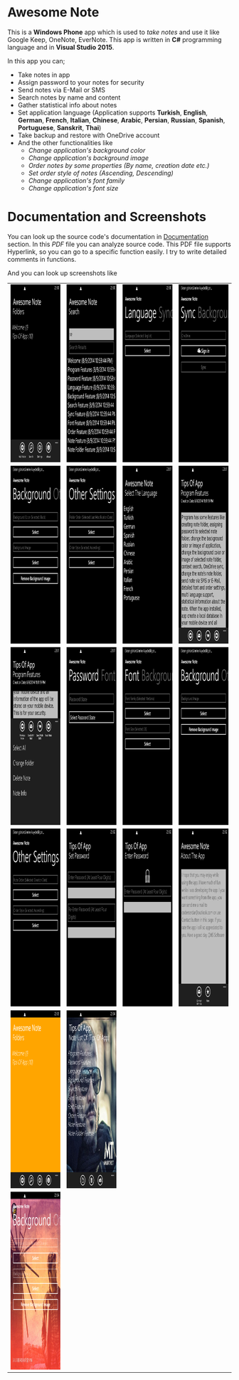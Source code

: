 # Awesome Note

This is a **Windows Phone** app which is used to *take notes* and use it like Google Keep, OneNote, EverNote.
This app is written in **C#** programming language and in **Visual Studio 2015**. 

In this app you can;

 - Take notes in app
 - Assign password to your notes for security
 - Send notes via E-Mail or SMS
 - Search notes by name and content
 - Gather statistical info about notes
 - Set application language (Application supports **Turkish**, **English**, **German**, **French**, **Italian**, **Chinese**, **Arabic**, **Persian**, **Russian**, **Spanish**, **Portuguese**, **Sanskrit**, **Thai**)
 - Take backup and restore with OneDrive account
 - And the other functionalities like
	 - *Change application's background color*
	 - *Change application's background image*
    - *Order notes by some properties (By name, creation date etc.)* 
    - *Set order style of notes (Ascending, Descending)* 
    - *Change application's font family* 
    - *Change application's font size* 
	
# Documentation and Screenshots

You can look up the source code's documentation in [Documentation](https://github.com/coderserdar/AwesomeNote/blob/main/Documentation/AwesomeNote.pdf) section. In this *PDF* file you can analyze source code. This PDF file supports Hyperlink, so you can go to a specific function easily. I try to write detailed comments in functions.

And you can look up screenshots like 

<table>
   <tr>
      <td><img src="https://github.com/coderserdar/AwesomeNote/blob/main/Screenshots/App_Screens_01.png?raw=true" width="240" height="400"></td>
      <td><img src="https://github.com/coderserdar/AwesomeNote/blob/main/Screenshots/App_Screens_02.png?raw=true" width="240" height="400"></td>
      <td><img src="https://github.com/coderserdar/AwesomeNote/blob/main/Screenshots/App_Screens_03.png?raw=true" width="240" height="400"></td>
      <td><img src="https://github.com/coderserdar/AwesomeNote/blob/main/Screenshots/App_Screens_04.png?raw=true" width="240" height="400"></td>
   </tr>
   <tr>
      <td><img src="https://github.com/coderserdar/AwesomeNote/blob/main/Screenshots/App_Screens_05.png?raw=true" width="240" height="400"></td>
      <td><img src="https://github.com/coderserdar/AwesomeNote/blob/main/Screenshots/App_Screens_06.png?raw=true" width="240" height="400"></td>
      <td><img src="https://github.com/coderserdar/AwesomeNote/blob/main/Screenshots/App_Screens_07.png?raw=true" width="240" height="400"></td>
      <td><img src="https://github.com/coderserdar/AwesomeNote/blob/main/Screenshots/App_Screens_10.png?raw=true" width="240" height="400"></td>
   </tr>
   <tr>
      <td><img src="https://github.com/coderserdar/AwesomeNote/blob/main/Screenshots/App_Screens_11.png?raw=true" width="240" height="400"></td>
      <td><img src="https://github.com/coderserdar/AwesomeNote/blob/main/Screenshots/App_Screens_12.png?raw=true" width="240" height="400"></td>
      <td><img src="https://github.com/coderserdar/AwesomeNote/blob/main/Screenshots/App_Screens_13.png?raw=true" width="240" height="400"></td>
      <td><img src="https://github.com/coderserdar/AwesomeNote/blob/main/Screenshots/App_Screens_14.png?raw=true" width="240" height="400"></td>
   </tr>
   <tr>
      <td><img src="https://github.com/coderserdar/AwesomeNote/blob/main/Screenshots/App_Screens_15.png?raw=true" width="240" height="400"></td>
      <td><img src="https://github.com/coderserdar/AwesomeNote/blob/main/Screenshots/App_Screens_16.png?raw=true" width="240" height="400"></td>
      <td><img src="https://github.com/coderserdar/AwesomeNote/blob/main/Screenshots/App_Screens_17.png?raw=true" width="240" height="400"></td>
      <td><img src="https://github.com/coderserdar/AwesomeNote/blob/main/Screenshots/App_Screens_18.png?raw=true" width="240" height="400"></td>
   </tr>
   <tr>
      <td><img src="https://github.com/coderserdar/AwesomeNote/blob/main/Screenshots/App_Screens_19.png?raw=true" width="240" height="400"></td>
      <td><img src="https://github.com/coderserdar/AwesomeNote/blob/main/Screenshots/App_Screens_20.png?raw=true" width="240" height="400"></td>
      <tr>
      <td><img src="https://github.com/coderserdar/AwesomeNote/blob/main/Screenshots/App_Screens_21.png?raw=true" width="240" height="400"></td>
   </tr>
</table>
